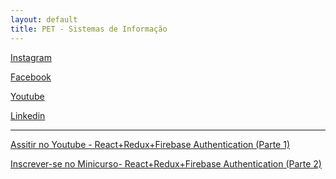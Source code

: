 ```yaml
---
layout: default
title: PET - Sistemas de Informação
---
```


<a href="https://www.instagram.com/petsi.ufc/" class="btn" target="_blank"><i class="fab fa-instagram"></i> Instagram</a>

<a href="https://www.facebook.com/petsiufc" class="btn" target="_blank"><i class="fab fa-facebook-square"></i> Facebook</a>

<a href="https://www.youtube.com/channel/UCnktWER26p3YdGJMZULGPnw" class="btn"><i class="fab fa-youtube"></i> Youtube</a>

<a href="https://www.linkedin.com/in/pet-si-2920571ab" class="btn"><i class="fab fa-linkedin"></i> Linkedin</a>

---
<a href="https://bit.ly/2YkPvf0" class="btn"><i class="fab fa-youtube"></i> Assitir no Youtube - React+Redux+Firebase Authentication (Parte 1)</a>

<a href="https://bit.ly/2zEjVAn" class="btn"><i class="fas fa-laptop-house"></i> Inscrever-se no Minicurso- React+Redux+Firebase Authentication (Parte 2)</a>
